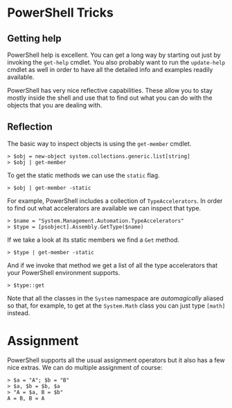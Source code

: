 # PowerShell Tricks
## Getting help
PowerShell help is excellent. You can get a long way by starting out just by
invoking the `get-help` cmdlet. You also probably want to run the
`update-help` cmdlet as well in order to have all the detailed info and
examples readily available.

PowerShell has very nice reflective capabilities. These allow you to stay
mostly inside the shell and use that to find out what you can do with the
objects that you are dealing with.

## Reflection
The basic way to inspect objects is using the `get-member` cmdlet.

    > $obj = new-object system.collections.generic.list[string]
    > $obj | get-member
    
To get the static methods we can use the `static` flag.

    > $obj | get-member -static

For example, PowerShell includes a collection of `TypeAccelerators`. In 
order to find out what accelerators are available we can inspect that type.

    > $name = "System.Management.Automation.TypeAccelerators"
    > $type = [psobject].Assembly.GetType($name)
    
If we take a look at its static members we find a `Get` method.

    > $type | get-member -static

And if we invoke that method we get a list of all the type accelerators
that your PowerShell environment supports.

    > $type::get

Note that all the classes in the `System` namespace are *automagically*
aliased so that, for example, to get at the `System.Math` class you can just
type `[math]` instead.

# Assignment
PowerShell supports all the usual assignment operators but it also has a few
nice extras. We can do multiple assignment of course:

    > $a = "A"; $b = "B"
    > $a, $b = $b, $a
    > "A = $a, B = $b"
    A = B, B = A

